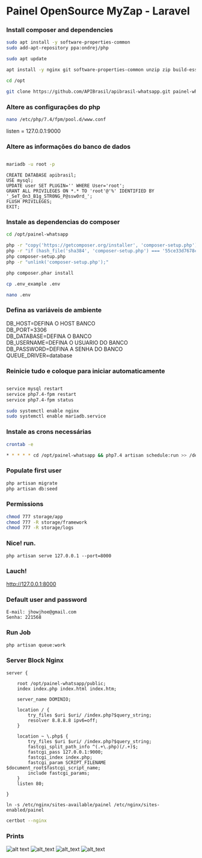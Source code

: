 # Painel OpenSource MyZap - Laravel 

### Install composer and dependencies
```bash
sudo apt install -y software-properties-common
sudo add-apt-repository ppa:ondrej/php

sudo apt update

apt install -y nginx git software-properties-common unzip zip build-essential zlib1g-dev libncurses5-dev libgdbm-dev libnss3-dev libssl-dev libreadline-dev libffi-dev wget mariadb-server php7.4 php7.4-mbstring php7.4-xmlrpc php7.4-soap php7.4-gd php7.4-xml php7.4-cli php7.4-zip php7.4-bcmath php7.4-tokenizer php7.4-json php-pear php7.4-curl php7.4-intl php7.4-mysqli php7.4-fpm 

cd /opt

git clone https://github.com/APIBrasil/apibrasil-whatsapp.git painel-whatsapp
```

### Altere as configurações do php

```bash
nano /etc/php/7.4/fpm/pool.d/www.conf
```

listen = 127.0.0.1:9000

### Altere as informações do banco de dados
```bash

mariadb -u root -p
```

```mysql
CREATE DATABASE apibrasil;
USE mysql;
UPDATE user SET PLUGIN='' WHERE User='root';
GRANT ALL PRIVILEGES ON *.* TO 'root'@'%' IDENTIFIED BY '_SeT_On3_B1g_STR0NG_P@ssw0rd_';
FLUSH PRIVILEGES;
EXIT;
```

### Instale as dependencias do composer

```bash
cd /opt/painel-whatsapp
```

```bash 
php -r "copy('https://getcomposer.org/installer', 'composer-setup.php');"
php -r "if (hash_file('sha384', 'composer-setup.php') === '55ce33d7678c5a611085589f1f3ddf8b3c52d662cd01d4ba75c0ee0459970c2200a51f492d557530c71c15d8dba01eae') { echo 'Installer verified'; } else { echo 'Installer corrupt'; unlink('composer-setup.php'); } echo PHP_EOL;"
php composer-setup.php
php -r "unlink('composer-setup.php');"

php composer.phar install
```

```bash
cp .env_example .env

nano .env
```
### Defina as variáveis de ambiente

DB_HOST=DEFINA O HOST BANCO <br/>
DB_PORT=3306<br/>
DB_DATABASE=DEFINA O BANCO<br/>
DB_USERNAME=DEFINA O USUARIO DO BANCO<br/>
DB_PASSWORD=DEFINA A SENHA DO BANCO<br/>
QUEUE_DRIVER=database

### Reinicie tudo e coloque para iniciar automaticamente

```bash 

service mysql restart
service php7.4-fpm restart
service php7.4-fpm status

sudo systemctl enable nginx
sudo systemctl enable mariadb.service
```

### Instale as crons necessárias

```bash
crontab -e

* * * * * cd /opt/painel-whatsapp && php7.4 artisan schedule:run >> /dev/null 2>&1
```

### Populate first user
```bash
php artisan migrate
php artisan db:seed
```

### Permissions
```bash
chmod 777 storage/app
chmod 777 -R storage/framework
chmod 777 -R storage/logs
```

### Nice! run.
```php artisan serve 127.0.0.1 --port=8000```

### Lauch!

http://127.0.0.1:8000

### Default user and password

```
E-mail: jhowjhoe@gmail.com
Senha: 221568
```
### Run Job
```bash
php artisan queue:work
```

### Server Block Nginx
```
server {

    root /opt/painel-whatsapp/public;
    index index.php index.html index.htm;

    server_name DOMINIO;

    location / {
        try_files $uri $uri/ /index.php?$query_string;
        resolver 8.8.8.8 ipv6=off;
    }

    location ~ \.php$ {
        try_files $uri $uri/ /index.php?$query_string;
        fastcgi_split_path_info ^(.+\.php)(/.+)$;
        fastcgi_pass 127.0.0.1:9000;
        fastcgi_index index.php;
        fastcgi_param SCRIPT_FILENAME $document_root$fastcgi_script_name;
        include fastcgi_params;
    }
    listen 80;

}
```

```ln -s /etc/nginx/sites-available/painel /etc/nginx/sites-enabled/painel```

```bash
certbot --nginx
```

### Prints
![alt text](https://i.imgur.com/FgP8CRZ.png "Home")
![alt_text](https://i.imgur.com/zGzWKjg.png "Painel")
![alt_text](https://i.imgur.com/1KYVNUD.png "Criar sessões")
![alt_text](https://i.imgur.com/iBq8atI.png "Gestão de sessões")


